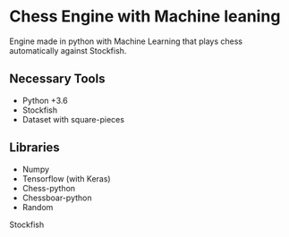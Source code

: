 # Chess Engine with Machine leaning

<p>Engine made in python with Machine Learning that plays chess automatically against Stockfish.</p>

<h2>Necessary Tools</h2>
<ul>
  <li>Python +3.6</li>
  <li>Stockfish</li>
  <li>Dataset with square-pieces</li>
</ul>

<h2>Libraries</h2>
<ul>
  <li>Numpy</li>
  <li>Tensorflow (with Keras) </li>
  <li>Chess-python</li>
  <li>Chessboar-python</li>
  <li>Random</li>
</ul>
Stockfish
